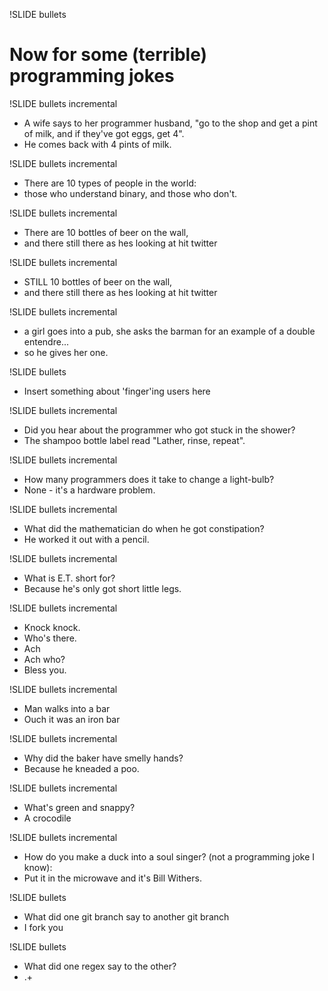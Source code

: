 !SLIDE bullets
# Now for some (terrible) programming jokes #

!SLIDE bullets incremental
* A wife says to her programmer husband, "go to the shop and get a pint of milk, and if they've got eggs, get 4".
* He comes back with 4 pints of milk.

!SLIDE bullets incremental
* There are 10 types of people in the world:
* those who understand binary, and those who don't.

!SLIDE bullets incremental
* There are 10 bottles of beer on the wall,
* and there still there as hes looking at hit twitter

!SLIDE bullets incremental
* STILL 10 bottles of beer on the wall,
* and there still there as hes looking at hit twitter

!SLIDE bullets incremental
* a girl goes into a pub, she asks the barman for an example of a double entendre...
* so he gives her one.

!SLIDE bullets
* Insert something about 'finger'ing users here

!SLIDE bullets incremental
* Did you hear about the programmer who got stuck in the shower? 
* The shampoo bottle label read "Lather, rinse, repeat". 

!SLIDE bullets incremental
* How many programmers does it take to change a light-bulb?
* None - it's a hardware problem. 

!SLIDE bullets incremental
* What did the mathematician do when he got constipation? 
* He worked it out with a pencil. 

!SLIDE bullets incremental
* What is E.T. short for?
* Because he's only got short little legs.

!SLIDE bullets incremental
* Knock knock.
* Who's there.
* Ach
* Ach who?
* Bless you.

!SLIDE bullets incremental
* Man walks into a bar
* Ouch it was an iron bar

!SLIDE bullets incremental
* Why did the baker have smelly hands?
* Because he kneaded a poo.

!SLIDE bullets incremental
* What's green and snappy?
* A crocodile

!SLIDE bullets incremental
* How do you make a duck into a soul singer? (not a programming joke I know):
* Put it in the microwave and it's Bill Withers.

!SLIDE bullets
* What did one git branch say to another git branch 
* I fork you

!SLIDE bullets
* What did one regex say to the other?
* .+

